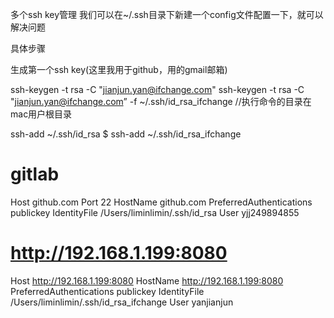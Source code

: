多个ssh key管理
我们可以在~/.ssh目录下新建一个config文件配置一下，就可以解决问题

具体步骤

生成第一个ssh key(这里我用于github，用的gmail邮箱)

ssh-keygen -t rsa -C "jianjun.yan@ifchange.com"
ssh-keygen -t rsa -C "jianjun.yan@ifchange.com” -f ~/.ssh/id_rsa_ifchange
//执行命令的目录在mac用户根目录

ssh-add ~/.ssh/id_rsa $ ssh-add ~/.ssh/id_rsa_ifchange

# gitlab
Host github.com
Port 22
HostName github.com
PreferredAuthentications publickey
IdentityFile /Users/liminlimin/.ssh/id_rsa
User yjj249894855
 
# http://192.168.1.199:8080
Host http://192.168.1.199:8080
HostName http://192.168.1.199:8080
PreferredAuthentications publickey
IdentityFile /Users/liminlimin/.ssh/id_rsa_ifchange
User yanjianjun